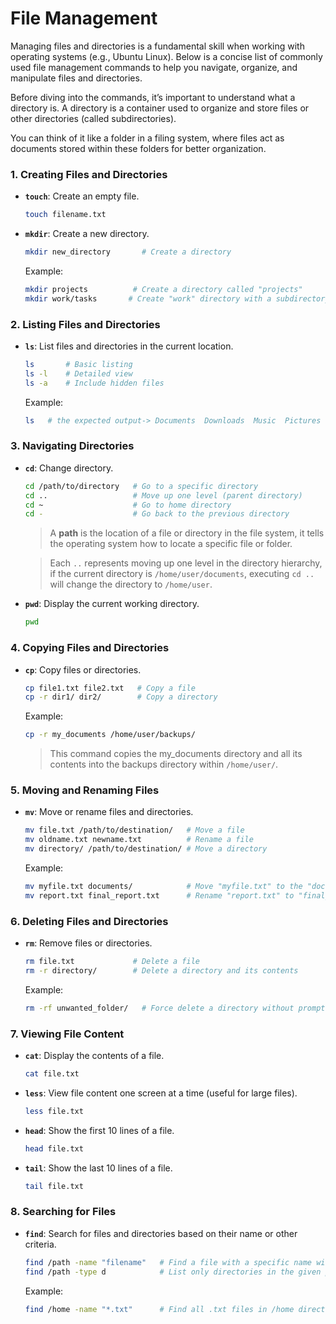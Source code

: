 # File Management

Managing files and directories is a fundamental skill when working with operating systems (e.g., Ubuntu Linux). Below is a concise list of commonly used file management commands to help you navigate, organize, and manipulate files and directories.

Before diving into the commands, it’s important to understand what a directory is. A directory is a container used to organize and store files or other directories (called subdirectories).

You can think of it like a folder in a filing system, where files act as documents stored within these folders for better organization.

### 1. Creating Files and Directories
- **`touch`**: Create an empty file.
  
  ```bash
  touch filename.txt
  ```
  
- **`mkdir`**: Create a new directory.
  
  ```bash
  mkdir new_directory       # Create a directory
  ```
  Example:
  ```bash
  mkdir projects          # Create a directory called "projects"
  mkdir work/tasks       # Create "work" directory with a subdirectory "tasks"
  ```


### 2. Listing Files and Directories
- **`ls`**: List files and directories in the current location.
  
  ```bash
  ls       # Basic listing
  ls -l    # Detailed view 
  ls -a    # Include hidden files
  ```
  Example:
  ```bash
  ls   # the expected output-> Documents  Downloads  Music  Pictures  Videos  
  ```

### 3. Navigating Directories
- **`cd`**: Change directory.
  ```bash
  cd /path/to/directory   # Go to a specific directory
  cd ..                   # Move up one level (parent directory)
  cd ~                    # Go to home directory
  cd -                    # Go back to the previous directory
  ```
  > A **path** is the location of a file or directory in the file system, it tells the operating system how to locate a specific file or folder.
  
  > Each `..` represents moving up one level in the directory hierarchy, if the current directory is `/home/user/documents`, executing `cd ..` will change the directory to `/home/user`.
  
- **`pwd`**: Display the current working directory.
  
  ```bash
  pwd
  ```


### 4. Copying Files and Directories
- **`cp`**: Copy files or directories.
  
  ```bash
  cp file1.txt file2.txt   # Copy a file
  cp -r dir1/ dir2/        # Copy a directory
  ```
  Example:
  ```bash
  cp -r my_documents /home/user/backups/
  ```
  > This command copies the my_documents directory and all its contents into the backups directory within `/home/user/`. 

### 5. Moving and Renaming Files
- **`mv`**: Move or rename files and directories.
  
  ```bash
  mv file.txt /path/to/destination/   # Move a file
  mv oldname.txt newname.txt          # Rename a file
  mv directory/ /path/to/destination/ # Move a directory
  ```
  Example:
  ```bash
  mv myfile.txt documents/            # Move "myfile.txt" to the "documents" directory
  mv report.txt final_report.txt      # Rename "report.txt" to "final_report.txt"
  ```

### 6. Deleting Files and Directories
- **`rm`**: Remove files or directories.
  
  ```bash
  rm file.txt             # Delete a file
  rm -r directory/        # Delete a directory and its contents
  ```
  Example:
  ```bash
  rm -rf unwanted_folder/   # Force delete a directory without prompts
  ```

### 7. Viewing File Content
- **`cat`**: Display the contents of a file.
  
  ```bash
  cat file.txt
  ```
- **`less`**: View file content one screen at a time (useful for large files).
  
  ```bash
  less file.txt
  ```
- **`head`**: Show the first 10 lines of a file.
  
  ```bash
  head file.txt
  ```
- **`tail`**: Show the last 10 lines of a file.
  
  ```bash
  tail file.txt
  ```

### 8. Searching for Files
- **`find`**: Search for files and directories based on their name or other criteria.
  
  ```bash
  find /path -name "filename"   # Find a file with a specific name within the given path
  find /path -type d            # List only directories in the given path
  ```
  Example:
  ```bash
  find /home -name "*.txt"      # Find all .txt files in /home directory
  ```
